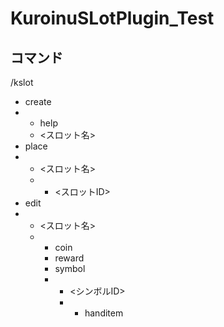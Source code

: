 # KuroinuSLotPlugin_Test
## コマンド
/kslot
- create
- - help
  - <スロット名>
- place
- - <スロット名>
  - - <スロットID>
- edit
- - <スロット名>
  - - coin
    - reward
    - symbol
    - - <シンボルID>
      - - handitem
